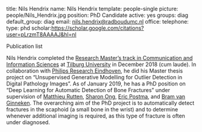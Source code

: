 title: Nils Hendrix
name: Nils Hendrix
template: people-single
picture: people/Nils_Hendrix.jpg
position: PhD Candidate
active: yes
groups: diag
default_group: diag
email: nils.hendrix@radboudumc.nl
office: 
telephone:
type: phd
scholar:https://scholar.google.com/citations?user=pLrzmT8AAAAJ&hl=nl

Publication list

Nils Hendrix completed the [Research Master’s track in Communication and Information Sciences](https://www.tilburguniversity.edu/nl/onderwijs/masteropleidingen/research-master-linguistics-and-communication) at [Tilburg University](https://www.tilburguniversity.edu/) in December 2018 (cum laude). In collaboration with [Philips Research Eindhoven](https://www.philips.com/a-w/research/locations/eindhoven.html), he did his Master thesis project on “Unsupervised Generative Modelling for Outlier Detection in Digital Pathology Images”. As of January 2019, he has a PhD position on “Deep Learning for Automatic Detection of Bone Fractures” under supervision of [Matthieu Rutten](
https://beta.diagnijmegen.nl/people/matthieu-rutten/), [Sharon Ong](https://www.tilburguniversity.edu/nl/medewerkers/l-l-ong), [Eric Postma](https://ericpostma.nl/), and [Bram van Ginneken](https://beta.diagnijmegen.nl/people/bram-van-ginneken/). The overarching aim of the PhD project is to automatically detect fractures in the scaphoid (a small bone in the wrist) and to determine whenever additional imaging is required, as this type of fracture is often under diagnosed.
